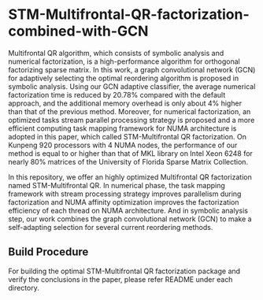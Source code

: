 # STM-Multifrontal-QR-factorization-combined-with-GCN

Multifrontal QR algorithm, which consists of symbolic analysis and numerical factorization, 
is a high-performance algorithm for orthogonal factorizing sparse matrix.
In this work, a graph convolutional network (GCN) for adaptively selecting the optimal reordering 
algorithm is proposed in symbolic analysis.
Using our GCN adaptive classifier, the average numerical factorization time is reduced by 
20.78% compared with the default approach, and the additional memory overhead is only 
about 4% higher than that of the previous method.
Moreover, for numerical factorization, an optimized tasks stream parallel processing 
strategy is proposed and a more efficient computing task mapping framework for NUMA 
architecture is adopted in this paper, which called STM-Multifrontal QR factorization.
On Kunpeng 920 processors with 4 NUMA nodes, the performance of our method is equal to or higher than 
that of MKL library on Intel Xeon 6248 for nearly 80% matrices of the University of Florida Sparse 
Matrix Collection.

In this repository, we offer an highly optimized Multifrontal QR factorization named STM-Multifrontal QR.
In numerical phase, the task mapping framework with stream processing strategy improves parallelism 
during factorization and NUMA affinity optimization improves the factorization efficiency of 
each thread on NUMA architecture.
And in symbolic analysis step, our work combines the graph convolutional network (GCN) to make 
a self-adapting selection for several current reordering methods.

## Build Procedure
For building the optimal STM-Multifrontal QR factorization package and verify the conclusions in the paper, please refer README under each directory.
